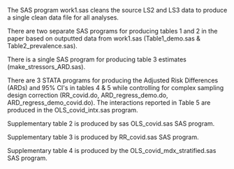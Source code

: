 The SAS program work1.sas cleans the source LS2 and LS3 data to produce a single clean data file for all analyses. 

There are two separate SAS programs for producing tables 1 and 2 in the paper based on outputted data from work1.sas (Table1_demo.sas & Table2_prevalence.sas).

There is a single SAS program for producing table 3 estimates (make_stressors_ARD.sas).

There are 3 STATA programs for producing the Adjusted Risk Differences (ARDs) and 95% CI's in tables 4 & 5 while controlling for complex sampling design correction (RR_covid.do, ARD_regress_demo.do, ARD_regress_demo_covid.do).
The interactions reported in Table 5 are produced in the OLS_covid_intx.sas program.

Supplementary table 2 is produced by sas OLS_covid.sas SAS program.

Supplementary table 3 is produced by RR_covid.sas SAS program.

Supplementary table 4 is produced by the OLS_covid_mdx_stratified.sas SAS program.
